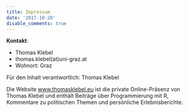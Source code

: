 ```yaml
---
title: Impressum
date: '2017-10-28'
disable_comments: true
---
```


**Kontakt**:

- Thomas Klebel
- thomas.klebel(at)uni-graz.at
- Wohnort: Graz

Für den Inhalt verantwortlich: Thomas Klebel

Die Website www.thomasklebel.eu ist die private Online-Präsenz von Thomas Klebel
und enthält Beiträge über Programmierung mit R, 
Kommentare zu politischen Themen und persönliche Erlebnisberichte.
